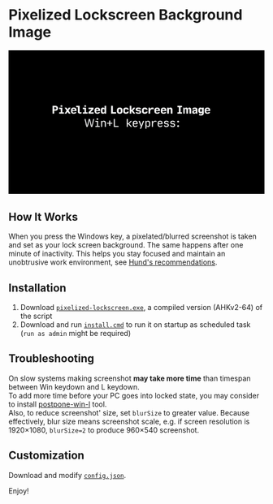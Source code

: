 # Pixelized Lockscreen Background Image

<img src="images/how-it-work.gif" width="768" alt="pixelized lockscreen background" />

## How It Works
When you press the Windows key, a pixelated/blurred screenshot is taken and set as your lock screen background.
The same happens after one minute of inactivity.
This helps you stay focused and maintain an unobtrusive work environment, see [Hund's recommendations](https://web.archive.org/web/20231004142509/https://hund.tty1.se/2018/09/04/use-a-pixelated-version-of-your-desktop-as-your-lockscreen-with-i3lock.html).  

## Installation
1. Download [`pixelized-lockscreen.exe`](pixelized-lockscreen.exe), a compiled version (AHKv2-64) of the script
2. Download and run [`install.cmd`](install.cmd) to run it on startup as scheduled task (`run as admin` might be required)

## Troubleshooting
On slow systems making screenshot **may take more time** than timespan between Win keydown and L keydown.  
To add more time before your PC goes into locked state, you may consider to install [postpone-win-l](/postpone-win-l) tool.  
Also, to reduce screenshot' size, set `blurSize` to greater value. Because effectively, blur size means screenshot scale, e.g. if screen resolution is 1920×1080, `blurSize=2` to produce 960×540 screenshot.  

## Customization
Download and modify [`config.json`](config.json).  

Enjoy!


